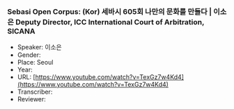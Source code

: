 ### Sebasi Open Corpus: (Kor) 세바시 605회 나만의 문화를 만들다 | 이소은 Deputy Director, ICC International Court of Arbitration, SICANA

- Speaker: 이소은
- Gender: 
- Place: Seoul
- Year: 
- URL: [https://www.youtube.com/watch?v=TexGz7w4Kd4](https://www.youtube.com/watch?v=TexGz7w4Kd4)
- Transcriber: 
- Reviewer: 


